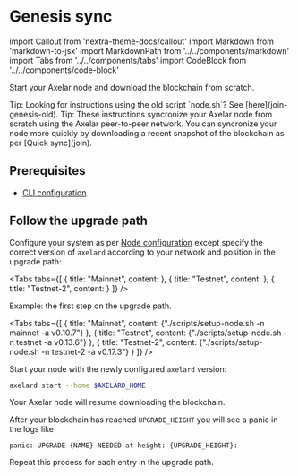 # Genesis sync

import Callout from 'nextra-theme-docs/callout'
import Markdown from 'markdown-to-jsx'
import MarkdownPath from '../../components/markdown'
import Tabs from '../../components/tabs'
import CodeBlock from '../../components/code-block'

Start your Axelar node and download the blockchain from scratch.

<Callout emoji="💡">
  Tip: Looking for instructions using the old script `node.sh`?  See [here](join-genesis-old).
</Callout>

<Callout emoji="💡">
  Tip: These instructions syncronize your Axelar node from scratch using the Axelar peer-to-peer network. You can syncronize your node more quickly by downloading a recent snapshot of the blockchain as per [Quick sync](join).
</Callout>

## Prerequisites

- [CLI configuration](config-cli).

## Follow the upgrade path

Configure your system as per [Node configuration](config-node) except specify the correct version of `axelard` according to your network and position in the upgrade path:

<Tabs tabs={[
{
title: "Mainnet",
content: <MarkdownPath src="/md/mainnet/upgrade-path.md" />
},
{
title: "Testnet",
content: <MarkdownPath src="/md/testnet/upgrade-path.md" />
},
{
title: "Testnet-2",
content: <MarkdownPath src="/md/testnet-2/upgrade-path.md" />
}
]} />

Example: the first step on the upgrade path.

<Tabs tabs={[
{
title: "Mainnet",
content: <CodeBlock language="bash">
{"./scripts/setup-node.sh -n mainnet -a v0.10.7"}
</CodeBlock>
},
{
title: "Testnet",
content: <CodeBlock language="bash">
{"./scripts/setup-node.sh -n testnet -a v0.13.6"}
</CodeBlock>
},
{
title: "Testnet-2",
content: <CodeBlock language="bash">
{"./scripts/setup-node.sh -n testnet-2 -a v0.17.3"}
</CodeBlock>
}
]} />

Start your node with the newly configured `axelard` version:

```bash
axelard start --home $AXELARD_HOME
```

Your Axelar node will resume downloading the blockchain.

After your blockchain has reached `UPGRADE_HEIGHT` you will see a panic in the logs like

```
panic: UPGRADE {NAME} NEEDED at height: {UPGRADE_HEIGHT}:
```

Repeat this process for each entry in the upgrade path.
